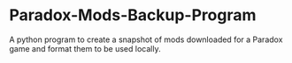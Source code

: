 # Paradox-Mods-Backup-Program
A python program to create a snapshot of mods downloaded for a Paradox game and format them to be used locally.
